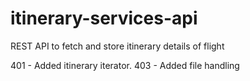 # itinerary-services-api
REST API to fetch and store itinerary details of flight 

401 - Added itinerary iterator.
403 - Added file handling
